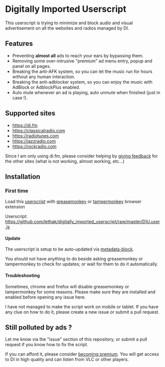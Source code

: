 # Digitally Imported Userscript

This userscript is trying to minimize and block audio and visual advertisement on all the websites and radios managed by DI.



## Features

* Preventing **almost all** ads to reach your ears by bypassing them.
* Removing some over-intrusive "premium" ad menu entry, popup and panel on all pages.
* Breaking the anti-AFK system, so you can let the music run for hours without any human interaction.
* Breaking the anti-adblocker system, so you can enjoy the music with AdBlock or AdblockPlus enabled.
* Auto mute whenever an ad is playing, auto unmute when finished (just in case !).

## Supported sites

* https://di.fm
* https://classicalradio.com
* https://radiotunes.com
* https://jazzradio.com
* https://rockradio.com

Since I am only using di.fm, please consider helping by [giving feedback](https://github.com/lethak/digitally_imported_userscript/issues/5) for the other sites (what is not working, almost working, etc...)


## Installation

### First time
Load this [userscript](https://github.com/lethak/digitally_imported_userscript/raw/master/DIU.user.js) with [greasemonkey](https://addons.mozilla.org/en-gb/firefox/addon/greasemonkey/) or [tampermonkey](https://chrome.google.com/webstore/detail/tampermonkey/dhdgffkkebhmkfjojejmpbldmpobfkfo) browser extension

Userscript: https://github.com/lethak/digitally_imported_userscript/raw/master/DIU.user.js

#### Update

The userscript is setup to be auto-updated via [metadata-block](https://wiki.greasespot.net/Metadata_Block).

You should not have anything to do beside asking greasemonkey or tampermonkey to check for updates; or wait for them to do it automatically.

#### Troubleshooting

Sometimes, chrome and firefox will disable greasemonkey or tampermonkey for some reasons. Please make sure they are installed and enabled before opening any issue here.

I have not managed to make the script work on mobile or tablet. If you have any clue on how to do it, please create a new issue or submit a pull request.

## Still polluted by ads ?

Let me know via the "issue" section of this repository, or submit a pull request if you know how to fix the script.

If you can afford it, please consider [becoming premium](https://www.di.fm/premium). You will get access to DI in high quality and can listen from VLC or other players.
